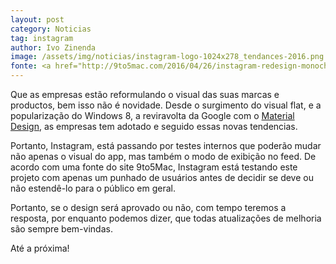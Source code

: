 ```yaml
---
layout: post
category: Noticias
tag: instagram
author: Ivo Zinenda
image: /assets/img/noticias/instagram-logo-1024x278_tendances-2016.png
fonte: <a href="http://9to5mac.com/2016/04/26/instagram-redesign-monochromatic/">9to5Mac</a>
---
```


Que as empresas estão reformulando o visual das suas marcas e productos, bem isso não é novidade.
Desde o surgimento do visual flat, e a popularização do Windows 8, a reviravolta da Google com o [Material Design](https://www.google.com/design/spec/material-design/introduction.html), as empresas tem adotado e seguido essas novas tendencias.

Portanto, Instagram, está passando por testes internos que poderão mudar não apenas o visual do app, mas também o modo de exibição no feed.
De acordo com uma fonte do site 9to5Mac,  Instagram está testando este projeto com apenas um punhado de usuários antes de decidir se deve ou não estendê-lo para o público em geral.

Portanto, se o design será aprovado ou não, com tempo teremos a resposta, por enquanto podemos dizer, que todas atualizações de melhoria são sempre bem-vindas.

Até a próxima!